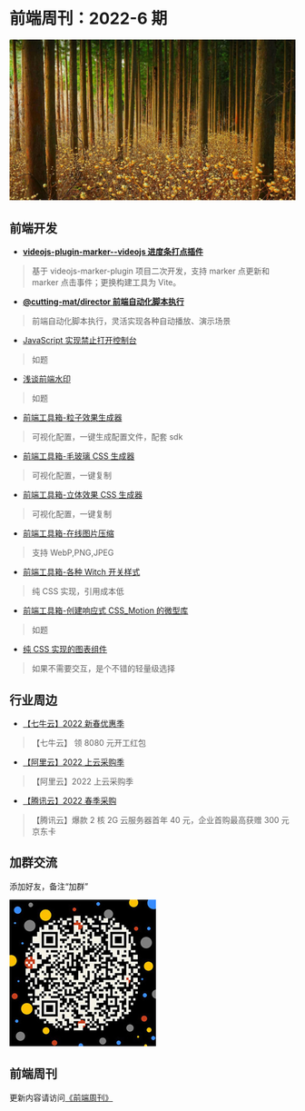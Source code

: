 # 前端周刊：2022-6 期

[![](/img/bing/20220413.jpg?imageMogr2/thumbnail/960x)](https://cn.bing.com/search?q=结香花)

## 前端开发

- [**videojs-plugin-marker--videojs 进度条打点插件**](https://github.com/tower1229/videojs-plugin-marker)

> 基于 videojs-marker-plugin 项目二次开发，支持 marker 点更新和 marker 点击事件；更换构建工具为 Vite。

- [**@cutting-mat/director 前端自动化脚本执行**](https://cutting-mat.github.io/director/#/)

> 前端自动化脚本执行，灵活实现各种自动播放、演示场景

- [JavaScript 实现禁止打开控制台](https://www.jianshu.com/p/010469f8ac2f)

> 如题

- [浅谈前端水印](https://zhuanlan.zhihu.com/p/378138205)

> 如题

- [前端工具箱-粒子效果生成器](https://vincentgarreau.com/particles.js/)

> 可视化配置，一键生成配置文件，配套 sdk

- [前端工具箱-毛玻璃 CSS 生成器](https://hype4.academy/tools/glassmorphism-generator)

> 可视化配置，一键复制

- [前端工具箱-立体效果 CSS 生成器](https://hype4.academy/tools/neumorphism-generator)

> 可视化配置，一键复制

- [前端工具箱-在线图片压缩](https://tinypng.com/)

> 支持 WebP,PNG,JPEG

- [前端工具箱-各种 Witch 开关样式](https://jnkkkk.github.io/MoreToggles.css/)

> 纯 CSS 实现，引用成本低

- [前端工具箱-创建响应式 CSS_Motion 的微型库](https://github.com/jh3y/meanderer)

> 如题

- [纯 CSS 实现的图表组件](https://chartscss.org/charts/)

> 如果不需要交互，是个不错的轻量级选择

## 行业周边

- [【七牛云】2022 新春优惠季](https://s.qiniu.com/mIzQNn)

> 【七牛云】 领 8080 元开工红包

- [【阿里云】2022 上云采购季](https://www.aliyun.com/minisite/goods?taskPkg=2022cgj&pkgSid=290788&userCode=y31qmczl)

> 【阿里云】2022 上云采购季

- [【腾讯云】2022 春季采购](https://curl.qcloud.com/qBTP1dai)

> 【腾讯云】爆款 2 核 2G 云服务器首年 40 元，企业首购最高获赠 300 元京东卡

## 加群交流

添加好友，备注“加群”

![refned_x](../img/a/refined-x.jpg)

## 前端周刊

更新内容请访问[《前端周刊》](https://frontend-weekly.com/)
